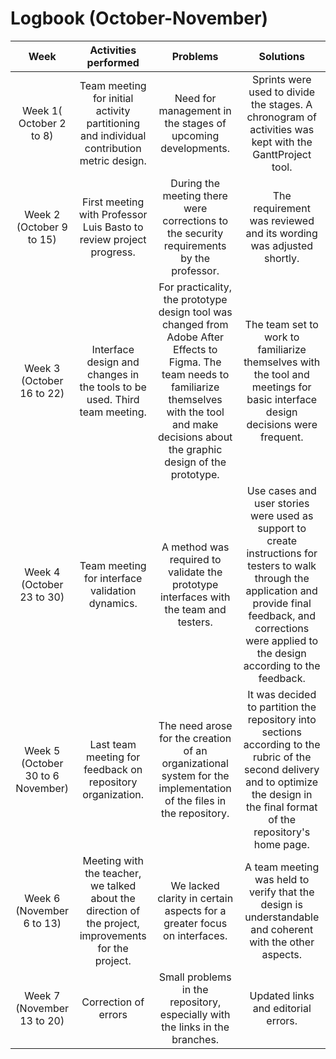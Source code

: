 ﻿# Logbook (October-November)

| Week | Activities performed | Problems | Solutions |
| :---------: | :--------: | :--------: | :---------: |
| Week 1( October 2 to 8) | Team meeting for initial activity partitioning and individual contribution metric design. | Need for management in the stages of upcoming developments. | Sprints were used to divide the stages. A chronogram of activities was kept with the GanttProject tool. |
| Week 2 (October 9 to 15) | First meeting with Professor Luis Basto to review project progress. | During the meeting there were corrections to the security requirements by the professor. | The requirement was reviewed and its wording was adjusted shortly. |
| Week 3 (October 16 to 22) | Interface design and changes in the tools to be used. Third team meeting. | For practicality, the prototype design tool was changed from Adobe After Effects to Figma. The team needs to familiarize themselves with the tool and make decisions about the graphic design of the prototype. | The team set to work to familiarize themselves with the tool and meetings for basic interface design decisions were frequent. |
| Week 4 (October 23 to 30) | Team meeting for interface validation dynamics. | A method was required to validate the prototype interfaces with the team and testers. | Use cases and user stories were used as support to create instructions for testers to walk through the application and provide final feedback, and corrections were applied to the design according to the feedback. |
| Week 5 (October 30 to 6 November) | Last team meeting for feedback on repository organization. | The need arose for the creation of an organizational system for the implementation of the files in the repository. | It was decided to partition the repository into sections according to the rubric of the second delivery and to optimize the design in the final format of the repository's home page.  |
| Week 6 (November 6 to 13) | Meeting with the teacher, we talked about the direction of the project, improvements for the project. | We lacked clarity in certain aspects for a greater focus on interfaces. | A team meeting was held to verify that the design is understandable and coherent with the other aspects. |  \
| Week 7 (November 13 to 20) | Correction of errors | Small problems in the repository, especially with the links in the branches. | Updated links and editorial errors. |

